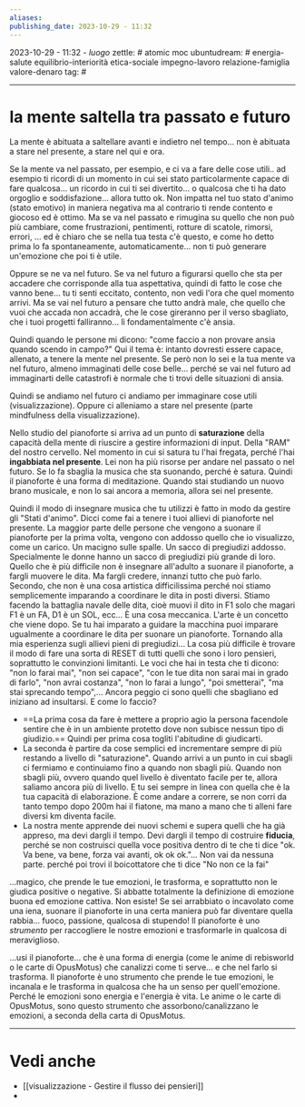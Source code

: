 ```yaml
---
aliases: 
publishing_date: 2023-10-29 - 11:32
---
```

2023-10-29 - 11:32 - *luogo*
zettle: # atomic moc
ubuntudream: # energia-salute equilibrio-interiorità etica-sociale impegno-lavoro relazione-famiglia valore-denaro 
tag: #

---
# la mente saltella tra passato e futuro

La mente è abituata a saltellare avanti e indietro nel tempo... non è abituata a stare nel presente, a stare nel qui e ora.

Se la mente va nel passato, per esempio, e ci va a fare delle cose utili.. ad esempio ti ricordi di un momento in cui sei stato particolarmente capace di fare qualcosa... un ricordo in cui ti sei divertito... o qualcosa che ti ha dato orgoglio e soddisfazione... allora tutto ok.
Non impatta nel tuo stato d'animo (stato emotivo) in maniera negativa ma al contrario ti rende contento e giocoso ed è ottimo.
Ma se va nel passato e rimugina su quello che non può più cambiare, come frustrazioni, pentimenti, rotture di scatole, rimorsi, errori, ... ed è chiaro che se nella tua testa c'è questo, e come ho detto prima lo fa spontaneamente, automaticamente... non ti può generare un'emozione che poi ti è utile.

Oppure se ne va nel futuro. 
Se va nel futuro a figurarsi quello che sta per accadere che corrisponde alla tua aspettativa, quindi di fatto le cose che vanno bene... tu ti senti eccitato, contento, non vedi l'ora che quel momento arrivi.
Ma se vai nel futuro a pensare che tutto andrà male, che quello che vuoi che accada non accadrà, che le cose gireranno per il verso sbagliato, che i tuoi progetti falliranno... lì fondamentalmente c'è ansia.

Quindi quando le persone mi dicono: "come faccio a non provare ansia quando scendo in campo?"
Qui il tema è: intanto dovresti essere capace, allenato, a tenere la mente nel presente.
Se però non lo sei e la tua mente va nel futuro, almeno immaginati delle cose belle... perché se vai nel futuro ad immaginarti delle catastrofi è normale che ti trovi delle situazioni di ansia.

Quindi se andiamo nel futuro ci andiamo per immaginare cose utili (visualizzazione).
Oppure ci alleniamo a stare nel presente (parte mindfulness della visualizzazione).

Nello studio del pianoforte si arriva ad un punto di **saturazione** della capacità della mente di riuscire a gestire informazioni di input. Della "RAM" del nostro cervello.
Nel momento in cui si satura tu l'hai fregata, perché l'hai **ingabbiata nel presente**.
Lei non ha più risorse per andare nel passato o nel futuro. Se lo fa sbaglia la musica che sta suonando, perché è satura.
Quindi  il pianoforte è una forma di meditazione. Quando stai studiando un nuovo brano musicale, e non lo sai ancora a memoria, allora sei nel presente.

Quindi il modo di insegnare musica che tu utilizzi è fatto in modo da gestire gli "Stati d'animo".
Dicci come fai a tenere i tuoi allievi di pianoforte nel presente.
La maggior parte delle persone che vengono a suonare il pianoforte per la prima volta, vengono con addosso quello che io visualizzo, come un carico. Un macigno sulle spalle.
Un sacco di pregiudizi addosso. Specialmente le donne hanno un sacco di pregiudizi più grande di loro.
Quello che è più difficile non è insegnare all'adulto a suonare il pianoforte, a fargli muovere le dita. Ma fargli credere, innanzi tutto che può farlo. Secondo, che non è una cosa artistica difficilissima perché noi stiamo semplicemente imparando a coordinare le dita in posti diversi. Stiamo facendo la battaglia navale delle dita, cioè muovi il dito in F1 solo che magari F1 è un FA, D1 è un SOL, ecc... È una cosa meccanica. L'arte è un concetto che viene dopo.
Se tu hai imparato a guidare la macchina puoi imparare ugualmente a coordinare le dita per suonare un pianoforte. 
Tornando alla mia esperienza sugli allievi pieni di pregiudizi... La cosa più difficile è trovare il modo di fare una sorta di RESET di tutti quelli che sono i loro pensieri, soprattutto le convinzioni limitanti. Le voci che hai in testa che ti dicono: "non lo farai mai", "non sei capace", "con le tue dita non sarai mai in grado di farlo", "non avrai costanza", "non lo farai a lungo", "poi smetterai", "ma stai sprecando tempo",...
Ancora peggio ci sono quelli che sbagliano ed iniziano ad insultarsi.
E come lo faccio?
- ==La prima cosa da fare è mettere a proprio agio la persona facendole sentire che è in un ambiente protetto dove non subisce nessun tipo di giudizio.==
  Quindi per prima cosa togliti l'abitudine di giudicarti.
- La seconda è partire da cose semplici ed incrementare sempre di più restando a livello di "saturazione". Quando arrivi a un punto in cui sbagli ci fermiamo e continuiamo fino a quando non sbagli più. Quando non sbagli più, ovvero quando quel livello è diventato facile per te, allora saliamo ancora più di livello. E tu sei sempre in linea con quella che è la tua capacità di elaborazione. È come andare a correre, se non corri da tanto tempo dopo 200m hai il fiatone, ma mano a mano che ti alleni fare diversi km diventa facile.
- La nostra mente apprende dei nuovi schemi e supera quelli che ha già appreso, ma devi dargli il tempo. Devi dargli il tempo di costruire **fiducia**, perché se non costruisci quella voce positiva dentro di te che ti dice "ok. Va bene, va bene, forza vai avanti, ok ok ok."... Non vai da nessuna parte. perché poi trovi il boicottatore che ti dice "No non ce la fai"

...magico, che prende le tue emozioni, le trasforma, e soprattutto non le giudica positive o negative. Si abbatte totalmente la definizione di emozione buona ed emozione cattiva. Non esiste!
Se sei arrabbiato o incavolato come una iena, suonare il pianoforte in una certa maniera può far diventare quella rabbia... fuoco, passione, qualcosa di stupendo!
Il pianoforte è uno *strumento* per raccogliere le nostre emozioni e trasformarle in qualcosa di meraviglioso.

...usi il pianoforte... che è una forma di energia (come le anime di rebisworld o le carte di OpusMotus) che canalizzi come ti serve... e che nel farlo si trasforma.
Il pianoforte è uno strumento che prende le tue emozioni, le incanala e le trasforma in qualcosa che ha un senso per quell'emozione. Perché le emozioni sono energia e l'energia è vita.
Le anime o le carte di OpusMotus, sono questo strumento che assorbono/canalizzano le emozioni, a seconda della carta di OpusMotus. 



---
# Vedi anche
- [[visualizzazione - Gestire il flusso dei pensieri]]
- 